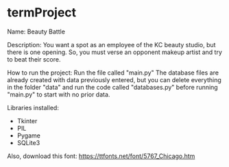 # termProject

Name: Beauty Battle

Description: 
You want a spot as an employee of the KC beauty studio, but there is one opening. 
So, you must verse an opponent makeup artist and try to beat their score.

How to run the project:
Run the file called "main.py"
The database files are already created with data previously entered, 
but you can delete everything in the folder "data" and run the code called "databases.py" before running "main.py" to start with no prior data.

Libraries installed:
- Tkinter
- PIL
- Pygame
- SQLite3

Also, download this font: https://ttfonts.net/font/5767_Chicago.htm
